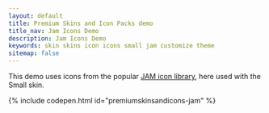 ```yaml
---
layout: default
title: Premium Skins and Icon Packs demo
title_nav: Jam Icons Demo
description: Jam Icons Demo
keywords: skin skins icon icons small jam customize theme
sitemap: false
---
```


This demo uses icons from the popular [JAM icon library](https://jam-icons.com), here used with the Small skin.

{% include codepen.html id="premiumskinsandicons-jam" %}
